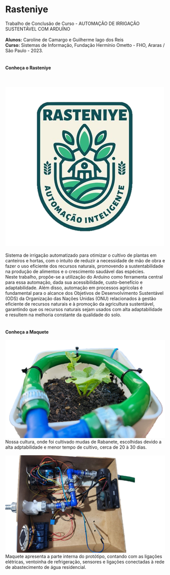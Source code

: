 # Rasteniye
Trabalho de Conclusão de Curso - AUTOMAÇÃO DE IRRIGAÇÃO SUSTENTÁVEL COM ARDUÍNO
<br><br>
<b>Alunos:</b> Caroline de Camargo e Guilherme Iago dos Reis <br>
<b>Curso:</b> Sistemas de Informação, Fundação Hermínio Ometto - FHO, Araras / São Paulo - 2023.
<br><br>
<h4>Conheça o Rasteniye</h4>
<br><br>
<img style="align-itens: center;"  src="/assets/icon.png" alt="logo-app" />
<br><br>
<span>
Sistema de irrigação automatizado para otimizar o cultivo de plantas em canteiros e hortas, com o intuito de reduzir a necessidade de mão de obra e fazer o uso eficiente dos recursos naturais, promovendo a sustentabilidade na produção de alimentos e o crescimento saudável das espécies.<br>
Neste trabalho, propõe-se a utilização do Arduino como ferramenta central para essa automação, dada sua acessibilidade, custo-benefício e adaptabilidade. Além disso, automação em processos agrícolas é fundamental para o alcance dos Objetivos de Desenvolvimento Sustentável (ODS) da Organização das Nações Unidas (ONU) relacionados à gestão eficiente de recursos naturais e à promoção da agricultura sustentável, garantindo que os recursos naturais sejam usados com alta adaptabilidade e resultem na melhoria constante da qualidade do solo.
</span>
<br><br>
<h4>Conheça a Maquete</h4>
<img style="align-itens: center;"  src="/assets/rabanete.png" alt="imagem-canteiro"/><br>
Nossa cultura, onde foi cultivado mudas de Rabanete, escolhidas devido a alta adptabilidade e menor tempo de cultivo, cerca de 20 à 30 dias.
<br><br>
<img style="align-itens: center;"  src="/assets/maquete.png" alt="imagem-maquete" /><br>
Maquete apresenta a parte interna do protótipo, contando com as ligações elétricas, ventoinha de refrigeração, sensores e ligações conectadas à rede de abastecimento de água residencial.

